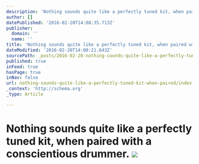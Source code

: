 ```yaml
---
description: 'Nothing sounds quite like a perfectly tuned kit, when paired with a conscientious drummer.'
author: []
datePublished: '2016-02-20T14:08:35.713Z'
publisher:
  domain: ''
  name: ''
title: 'Nothing sounds quite like a perfectly tuned kit, when paired with a conscientious drummer. '
dateModified: '2016-02-20T14:08:21.643Z'
sourcePath: _posts/2016-02-20-nothing-sounds-quite-like-a-perfectly-tuned-kit-when-paired.md
published: true
inFeed: true
hasPage: true
inNav: false
url: nothing-sounds-quite-like-a-perfectly-tuned-kit-when-paired/index.html
_context: 'http://schema.org'
_type: Article

---
```

# Nothing sounds quite like a perfectly tuned kit, when paired with a conscientious drummer. ![](https://the-grid-user-content.s3-us-west-2.amazonaws.com/ea4fbc61-c050-44a1-b00a-63edb4a96d3c.png)
